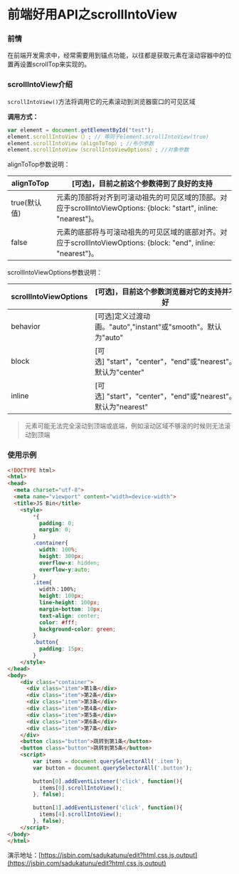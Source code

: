 # 前端好用API之scrollIntoView

### **前情**

在前端开发需求中，经常需要用到锚点功能，以往都是获取元素在滚动容器中的位置再设置scrollTop来实现的。

### ****scrollIntoView介绍****

`scrollIntoView()`方法将调用它的元素滚动到浏览器窗口的可见区域

**调用方式：**

```jsx
var element = document.getElementById("test");
element.scrollIntoView（）; // 等同于element.scrollIntoView(true)
element.scrollIntoView（alignToTop）; //布尔参数
element.scrollIntoView（scrollIntoViewOptions）; //对象参数
```

alignToTop参数说明：

| alignToTop | [可选]，目前之前这个参数得到了良好的支持 |
| --- | --- |
| true(默认值) | 元素的顶部将对齐到可滚动祖先的可见区域的顶部。对应于scrollIntoViewOptions: {block: "start", inline: "nearest"}。 |
| false | 元素的底部将与可滚动祖先的可见区域的底部对齐。对应于scrollIntoViewOptions: {block: "end", inline: "nearest"}。 |

scrollIntoViewOptions参数说明：

| scrollIntoViewOptions | [可选]，目前这个参数浏览器对它的支持并不好 |
| --- | --- |
| behavior | [可选]定义过渡动画。"auto","instant"或"smooth"。默认为"auto" |
| block | [可选] "start"，"center"，"end"或"nearest"。默认为"center" |
| inline | [可选] "start"，"center"，"end"或"nearest"。默认为"nearest" |

> 元素可能无法完全滚动到顶端或底端，例如滚动区域不够滚的时候则无法滚动到顶端
> 

### 使用示例

```html
<!DOCTYPE html>
<html>
<head>
  <meta charset="utf-8">
  <meta name="viewport" content="width=device-width">
  <title>JS Bin</title>
	<style>
		*{
		  padding: 0;
		  margin: 0;
		}
		.container{
		  width: 100%;
		  height: 300px;
		  overflow-x: hidden;
		  overflow-y:auto;
		}
		.item{
		  width：100%;
		  height: 100px;
		  line-height: 100px;
		  margin-bottom: 10px;
		  text-align: center;
		  color: #fff;
		  background-color: green;
		}
		.button{
		  padding: 15px;
		}
	</style>
</head>
<body>
	<div class="container">
	  <div class="item">第1条</div>
	  <div class="item">第2条</div>
	  <div class="item">第3条</div>
	  <div class="item">第4条</div>
	  <div class="item">第5条</div>
	  <div class="item">第6条</div>
	  <div class="item">第7条</div>
	</div>
	<button class="button">跳转到第1条</button>
	<button class="button">跳转到第5条</button>
	<script>
		var items = document.querySelectorAll('.item');
		var button = document.querySelectorAll('.button');
		
		button[0].addEventListener('click', function(){
		  items[0].scrollIntoView();
		}, false);
		
		button[1].addEventListener('click', function(){
		  items[4].scrollIntoView();
		}, false);
	</script>
</body>
</html>
```

演示地址：[https://jsbin.com/sadukatunu/edit?html,css,js,output](https://jsbin.com/sadukatunu/edit?html,css,js,output)